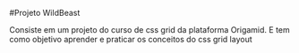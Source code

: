 #Projeto WildBeast

Consiste em um projeto do curso de css grid da plataforma Origamid.
E tem como objetivo aprender e praticar os conceitos do css grid layout
